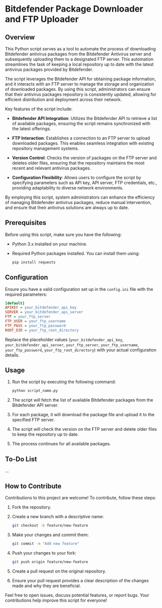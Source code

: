 # Bitdefender Package Downloader and FTP Uploader

## Overview

This Python script serves as a tool to automate the process of downloading Bitdefender antivirus packages from the Bitdefender Antivirus server and subsequently uploading them to a designated FTP server. This automation streamlines the task of keeping a local repository up to date with the latest antivirus packages provided by Bitdefender.

The script leverages the Bitdefender API for obtaining package information, and it interacts with an FTP server to manage the storage and organization of downloaded packages. By using this script, administrators can ensure that their antivirus packages repository is consistently updated, allowing for efficient distribution and deployment across their network.

Key features of the script include:

- **Bitdefender API Integration**: Utilizes the Bitdefender API to retrieve a list of available packages, ensuring the script remains synchronized with the latest offerings.

- **FTP Interaction**: Establishes a connection to an FTP server to upload downloaded packages. This enables seamless integration with existing repository management systems.

- **Version Control**: Checks the version of packages on the FTP server and deletes older files, ensuring that the repository maintains the most recent and relevant antivirus packages.

- **Configuration Flexibility**: Allows users to configure the script by specifying parameters such as API key, API server, FTP credentials, etc., providing adaptability to diverse network environments.

By employing this script, system administrators can enhance the efficiency of managing Bitdefender antivirus packages, reduce manual intervention, and ensure that their antivirus solutions are always up to date.

## Prerequisites

Before using this script, make sure you have the following:

- Python 3.x installed on your machine.
- Required Python packages installed. You can install them using:

  ```bash
  pip install requests
  ```

## Configuration

Ensure you have a valid configuration set up in the `config.ini` file with the required parameters:

```ini
[default]
APIKEY = your_bitdefender_api_key
SERVER = your_bitdefender_api_server
FTP = your_ftp_server
FTP_USER = your_ftp_username
FTP_PASS = your_ftp_password
ROOT_DIR = your_ftp_root_directory
```

Replace the placeholder values (`your_bitdefender_api_key`, `your_bitdefender_api_server`, `your_ftp_server`, `your_ftp_username`, `your_ftp_password`, `your_ftp_root_directory`) with your actual configuration details.

## Usage

1. Run the script by executing the following command:

   ```bash
   python script_name.py
   ```

2. The script will fetch the list of available Bitdefender packages from the Bitdefender API server.

3. For each package, it will download the package file and upload it to the specified FTP server.

4. The script will check the version on the FTP server and delete older files to keep the repository up to date.

5. The process continues for all available packages.

## To-Do List

...

## How to Contribute

Contributions to this project are welcome! To contribute, follow these steps:

1. Fork the repository.

2. Create a new branch with a descriptive name:

   ```bash
   git checkout -b feature/new-feature
   ```

3. Make your changes and commit them:

   ```bash
   git commit -m "Add new feature"
   ```

4. Push your changes to your fork:

   ```bash
   git push origin feature/new-feature
   ```

5. Create a pull request on the original repository.

6. Ensure your pull request provides a clear description of the changes made and why they are beneficial.

Feel free to open issues, discuss potential features, or report bugs. Your contributions help improve this script for everyone!